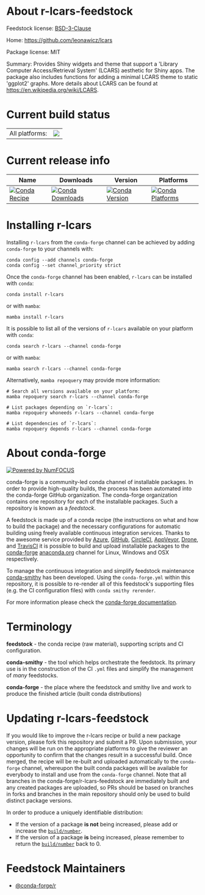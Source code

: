 About r-lcars-feedstock
=======================

Feedstock license: [BSD-3-Clause](https://github.com/conda-forge/r-lcars-feedstock/blob/main/LICENSE.txt)

Home: https://github.com/leonawicz/lcars

Package license: MIT

Summary: Provides Shiny widgets and theme that support a 'Library Computer Access/Retrieval System' (LCARS) aesthetic for Shiny apps. The package also includes functions for adding a minimal LCARS theme to static 'ggplot2' graphs. More details about LCARS can be found at <https://en.wikipedia.org/wiki/LCARS>.

Current build status
====================


<table><tr><td>All platforms:</td>
    <td>
      <a href="https://dev.azure.com/conda-forge/feedstock-builds/_build/latest?definitionId=9035&branchName=main">
        <img src="https://dev.azure.com/conda-forge/feedstock-builds/_apis/build/status/r-lcars-feedstock?branchName=main">
      </a>
    </td>
  </tr>
</table>

Current release info
====================

| Name | Downloads | Version | Platforms |
| --- | --- | --- | --- |
| [![Conda Recipe](https://img.shields.io/badge/recipe-r--lcars-green.svg)](https://anaconda.org/conda-forge/r-lcars) | [![Conda Downloads](https://img.shields.io/conda/dn/conda-forge/r-lcars.svg)](https://anaconda.org/conda-forge/r-lcars) | [![Conda Version](https://img.shields.io/conda/vn/conda-forge/r-lcars.svg)](https://anaconda.org/conda-forge/r-lcars) | [![Conda Platforms](https://img.shields.io/conda/pn/conda-forge/r-lcars.svg)](https://anaconda.org/conda-forge/r-lcars) |

Installing r-lcars
==================

Installing `r-lcars` from the `conda-forge` channel can be achieved by adding `conda-forge` to your channels with:

```
conda config --add channels conda-forge
conda config --set channel_priority strict
```

Once the `conda-forge` channel has been enabled, `r-lcars` can be installed with `conda`:

```
conda install r-lcars
```

or with `mamba`:

```
mamba install r-lcars
```

It is possible to list all of the versions of `r-lcars` available on your platform with `conda`:

```
conda search r-lcars --channel conda-forge
```

or with `mamba`:

```
mamba search r-lcars --channel conda-forge
```

Alternatively, `mamba repoquery` may provide more information:

```
# Search all versions available on your platform:
mamba repoquery search r-lcars --channel conda-forge

# List packages depending on `r-lcars`:
mamba repoquery whoneeds r-lcars --channel conda-forge

# List dependencies of `r-lcars`:
mamba repoquery depends r-lcars --channel conda-forge
```


About conda-forge
=================

[![Powered by
NumFOCUS](https://img.shields.io/badge/powered%20by-NumFOCUS-orange.svg?style=flat&colorA=E1523D&colorB=007D8A)](https://numfocus.org)

conda-forge is a community-led conda channel of installable packages.
In order to provide high-quality builds, the process has been automated into the
conda-forge GitHub organization. The conda-forge organization contains one repository
for each of the installable packages. Such a repository is known as a *feedstock*.

A feedstock is made up of a conda recipe (the instructions on what and how to build
the package) and the necessary configurations for automatic building using freely
available continuous integration services. Thanks to the awesome service provided by
[Azure](https://azure.microsoft.com/en-us/services/devops/), [GitHub](https://github.com/),
[CircleCI](https://circleci.com/), [AppVeyor](https://www.appveyor.com/),
[Drone](https://cloud.drone.io/welcome), and [TravisCI](https://travis-ci.com/)
it is possible to build and upload installable packages to the
[conda-forge](https://anaconda.org/conda-forge) [anaconda.org](https://anaconda.org/)
channel for Linux, Windows and OSX respectively.

To manage the continuous integration and simplify feedstock maintenance
[conda-smithy](https://github.com/conda-forge/conda-smithy) has been developed.
Using the ``conda-forge.yml`` within this repository, it is possible to re-render all of
this feedstock's supporting files (e.g. the CI configuration files) with ``conda smithy rerender``.

For more information please check the [conda-forge documentation](https://conda-forge.org/docs/).

Terminology
===========

**feedstock** - the conda recipe (raw material), supporting scripts and CI configuration.

**conda-smithy** - the tool which helps orchestrate the feedstock.
                   Its primary use is in the construction of the CI ``.yml`` files
                   and simplify the management of *many* feedstocks.

**conda-forge** - the place where the feedstock and smithy live and work to
                  produce the finished article (built conda distributions)


Updating r-lcars-feedstock
==========================

If you would like to improve the r-lcars recipe or build a new
package version, please fork this repository and submit a PR. Upon submission,
your changes will be run on the appropriate platforms to give the reviewer an
opportunity to confirm that the changes result in a successful build. Once
merged, the recipe will be re-built and uploaded automatically to the
`conda-forge` channel, whereupon the built conda packages will be available for
everybody to install and use from the `conda-forge` channel.
Note that all branches in the conda-forge/r-lcars-feedstock are
immediately built and any created packages are uploaded, so PRs should be based
on branches in forks and branches in the main repository should only be used to
build distinct package versions.

In order to produce a uniquely identifiable distribution:
 * If the version of a package **is not** being increased, please add or increase
   the [``build/number``](https://docs.conda.io/projects/conda-build/en/latest/resources/define-metadata.html#build-number-and-string).
 * If the version of a package **is** being increased, please remember to return
   the [``build/number``](https://docs.conda.io/projects/conda-build/en/latest/resources/define-metadata.html#build-number-and-string)
   back to 0.

Feedstock Maintainers
=====================

* [@conda-forge/r](https://github.com/conda-forge/r/)

